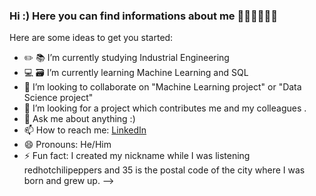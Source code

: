 ### Hi :) Here you can find informations about me 😵‍💫😵‍💫😵‍💫 


Here are some ideas to get you started:

- ✏️ 📚 I’m currently studying Industrial Engineering
- 💻 🗃 I’m currently learning Machine Learning and SQL
- 👯 I’m looking to collaborate on "Machine Learning project" or "Data Science project"
- 🤔 I’m looking for a project which contributes me and my colleagues .
- 💬 Ask me about anything :)
- 📫 How to reach me: [LinkedIn](https://www.linkedin.com/in/ataberkcinetci)
- 😄 Pronouns: He/Him 
- ⚡ Fun fact: I created my nickname while I was listening redhotchilipeppers and 35 is the postal code of the city where I was born and grew up. 
-->
